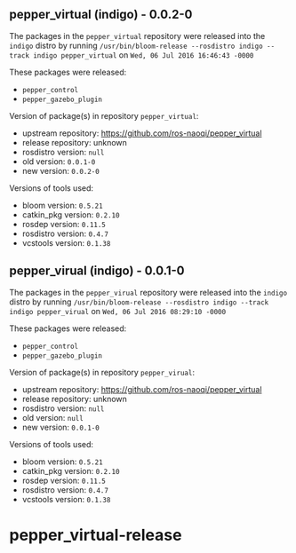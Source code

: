 ## pepper_virtual (indigo) - 0.0.2-0

The packages in the `pepper_virtual` repository were released into the `indigo` distro by running `/usr/bin/bloom-release --rosdistro indigo --track indigo pepper_virtual` on `Wed, 06 Jul 2016 16:46:43 -0000`

These packages were released:
- `pepper_control`
- `pepper_gazebo_plugin`

Version of package(s) in repository `pepper_virtual`:

- upstream repository: https://github.com/ros-naoqi/pepper_virtual
- release repository: unknown
- rosdistro version: `null`
- old version: `0.0.1-0`
- new version: `0.0.2-0`

Versions of tools used:

- bloom version: `0.5.21`
- catkin_pkg version: `0.2.10`
- rosdep version: `0.11.5`
- rosdistro version: `0.4.7`
- vcstools version: `0.1.38`


## pepper_virual (indigo) - 0.0.1-0

The packages in the `pepper_virual` repository were released into the `indigo` distro by running `/usr/bin/bloom-release --rosdistro indigo --track indigo pepper_virual` on `Wed, 06 Jul 2016 08:29:10 -0000`

These packages were released:
- `pepper_control`
- `pepper_gazebo_plugin`

Version of package(s) in repository `pepper_virual`:

- upstream repository: https://github.com/ros-naoqi/pepper_virtual
- release repository: unknown
- rosdistro version: `null`
- old version: `null`
- new version: `0.0.1-0`

Versions of tools used:

- bloom version: `0.5.21`
- catkin_pkg version: `0.2.10`
- rosdep version: `0.11.5`
- rosdistro version: `0.4.7`
- vcstools version: `0.1.38`


# pepper_virtual-release
